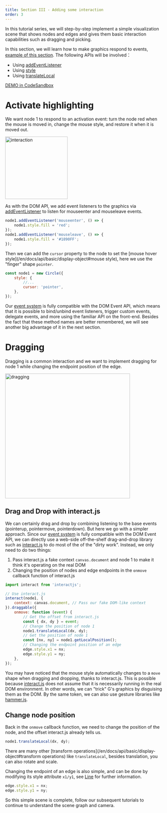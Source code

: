 ```yaml
---
title: Section III - Adding some interaction
order: 3
---
```


In this tutorial series, we will step-by-step implement a simple visualization scene that shows nodes and edges and gives them basic interaction capabilities such as dragging and picking.

In this section, we will learn how to make graphics respond to events, [example of this section](/en/examples/guide#chapter2). The following APIs will be involved：

-   Using [addEventListener](/en/docs/api/event#addeventlistener)
-   Using [style](/en/docs/api/basic/display-object#绘图属性)
-   Using [translateLocal](/en/docs/api/basic/display-object#平移)

[DEMO in CodeSandbox](https://codesandbox.io/s/ru-men-jiao-cheng-qs3zn?file=/index.js)

# Activate highlighting

We want node 1 to respond to an activation event: turn the node red when the mouse is moved in, change the mouse style, and restore it when it is moved out.

<img src="https://gw.alipayobjects.com/mdn/rms_6ae20b/afts/img/A*Xw7JTZTFqMgAAAAAAAAAAAAAARQnAQ" width="200" alt="interaction">

As with the DOM API, we add event listeners to the graphics via [addEventListener](/en/docs/api/event#addeventlistener) to listen for mouseenter and mouseleave events.

```js
node1.addEventListener('mouseenter', () => {
    node1.style.fill = 'red';
});
node1.addEventListener('mouseleave', () => {
    node1.style.fill = '#1890FF';
});
```

Then we can add the `cursor` property to the node to set the [mouse hover style](/en/docs/api/basic/display-object#mouse style), here we use the "finger" shape `pointer`.

```js
const node1 = new Circle({
    style: {
        //...
        cursor: 'pointer',
    },
});
```

Our [event system](/en/docs/api/event) is fully compatible with the DOM Event API, which means that it is possible to bind/unbind event listeners, trigger custom events, delegate events, and more using the familiar API on the front-end. Besides the fact that these method names are better remembered, we will see another big advantage of it in the next section.

# Dragging

Dragging is a common interaction and we want to implement dragging for node 1 while changing the endpoint position of the edge.

<img src="https://gw.alipayobjects.com/mdn/rms_6ae20b/afts/img/A*5irUQKZPTVoAAAAAAAAAAAAAARQnAQ" width="400" alt="dragging">

## Drag and Drop with interact.js

We can certainly drag and drop by combining listening to the base events (pointerup, pointermove, pointerdown). But here we go with a simpler approach. Since our [event system](/en/docs/api/event) is fully compatible with the DOM Event API, we can directly use a web-side off-the-shelf drag-and-drop library such as [interact.js](https://interactjs.io/) to do most of the of the "dirty work". Instead, we only need to do two things:

1. Pass interact.js a fake context `canvas.document` and node 1 to make it think it's operating on the real DOM
2. Changing the position of nodes and edge endpoints in the `onmove` callback function of interact.js

```js
import interact from 'interactjs';

// Use interact.js
interact(node1, {
    context: canvas.document, // Pass our fake DOM-like context
}).draggable({
    onmove: function (event) {
        // Get the offset from interact.js
        const { dx, dy } = event;
        // Change the position of node 1
        node1.translateLocal(dx, dy);
        // Get the position of node 1
        const [nx, ny] = node1.getLocalPosition();
        // Changing the endpoint position of an edge
        edge.style.x1 = nx;
        edge.style.y1 = ny;
    },
});
```

You may have noticed that the mouse style automatically changes to a `move` shape when dragging and dropping, thanks to interact.js. This is possible because [interact.js](https://interactjs.io/) does not assume that it is necessarily running in the real DOM environment. In other words, we can "trick" G's graphics by disguising them as the DOM. By the same token, we can also use gesture libraries like [hammer.js](/en/docs/api/event#directly-hammerjs).

## Change node position

Back in the `onmove` callback function, we need to change the position of the node, and the offset interact.js already tells us.

```js
node1.translateLocal(dx, dy);
```

There are many other [transform operations](/en/docs/api/basic/display-object#transform operations) like `translateLocal`, besides translation, you can also rotate and scale.

Changing the endpoint of an edge is also simple, and can be done by modifying its style attribute `x1/y1`, see [Line](/en/docs/api/basic/line) for further information.

```js
edge.style.x1 = nx;
edge.style.y1 = ny;
```

So this simple scene is complete, follow our subsequent tutorials to continue to understand the scene graph and camera.
